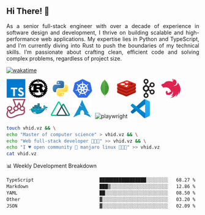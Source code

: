 ## Hi There! 👋

<p align="justify">
As a senior full-stack engineer with over a decade of experience in software design and development, I thrive on building scalable and high-performance web applications. My expertise lies in Python and TypeScript, and I'm currently diving into Rust to push the boundaries of my technical skills. I’m passionate about crafting clean, efficient code and solving complex problems, regardless of project size.
</p>

[![wakatime](https://wakatime.com/badge/user/b68591ab-22c5-4330-8827-a6e8ce37d9d8.svg)](https://wakatime.com/@b68591ab-22c5-4330-8827-a6e8ce37d9d8)

<div>
  <img src="https://github.com/devicons/devicon/blob/master/icons/typescript/typescript-original.svg" title="typescript" alt="typescript" width="50" height="50"/>&nbsp;
  <img src="https://github.com/devicons/devicon/blob/master/icons/rust/rust-original.svg" title="rust" alt="rust" width="50" height="50"/>&nbsp;
  <img src="https://github.com/devicons/devicon/blob/master/icons/python/python-original.svg" title="Python" alt="Python" width="50" height="50"/>&nbsp;
  <img src="https://github.com/devicons/devicon/blob/master/icons/kubernetes/kubernetes-original.svg" title="kubernetes" **alt="kubernetes" width="50" height="50"/>&nbsp;
  <img src="https://github.com/devicons/devicon/blob/master/icons/mongodb/mongodb-original.svg" title="mongodb" **alt="mongodb" width="50" height="50"/>&nbsp;
  <img src="https://github.com/devicons/devicon/blob/master/icons/redis/redis-original.svg" title="redis" **alt="redis" width="50" height="50"/>&nbsp;
  <img src="https://github.com/devicons/devicon/blob/master/icons/apachekafka/apachekafka-original.svg" title="apachekafka" **alt="apachekafka" width="50" height="50"/>&nbsp;
  <img src="https://github.com/devicons/devicon/blob/master/icons/nestjs/nestjs-original.svg" title="nestjs" **alt="nestjs" width="50" height="50"/>&nbsp;
  <img src="https://github.com/devicons/devicon/blob/master/icons/jest/jest-plain.svg" title="jest" **alt="jest" width="50" height="50"/>&nbsp;
  <img src="https://github.com/devicons/devicon/blob/master/icons/docker/docker-original.svg" title="docker" **alt="docker" width="50" height="50"/>&nbsp;
  <img src="https://github.com/devicons/devicon/blob/master/icons/nuxtjs/nuxtjs-original.svg" title="nuxtjs" **alt="nuxtjs" width="50" height="50"/>&nbsp;
  <img src="https://github.com/devicons/devicon/blob/master/icons/archlinux/archlinux-original.svg" title="archlinux" **alt="archlinux" width="50" height="50"/>&nbsp;
  <img src="https://playwright.dev/img/playwright-logo.svg" title="playwright" alt="playwright" width="60" height="60"/>&nbsp;
  <img src="https://github.com/devicons/devicon/blob/master/icons/vscode/vscode-original.svg" title="vscode" **alt="vscode" width="50" height="50"/>&nbsp;
</div>

```sh
touch vhid.vz && \
echo "Master of computer science" > vhid.vz && \
echo "Web full-stack developer 🙈🙉🙊" >> vhid.vz && \
echo "I ♥️ open community 🎯 manjaro linux 🎉🐍🥳" >> vhid.vz
cat vhid.vz
```
:bar_chart: Weekly Development Breakdown

<!--START_SECTION:waka-->

```txt
TypeScript                        █████████████████░░░░░░░░   68.27 %
Markdown                          ███▒░░░░░░░░░░░░░░░░░░░░░   12.86 %
YAML                              ██░░░░░░░░░░░░░░░░░░░░░░░   08.50 %
Other                             ▓░░░░░░░░░░░░░░░░░░░░░░░░   03.20 %
JSON                              ▓░░░░░░░░░░░░░░░░░░░░░░░░   02.09 %
```

<!--END_SECTION:waka-->

